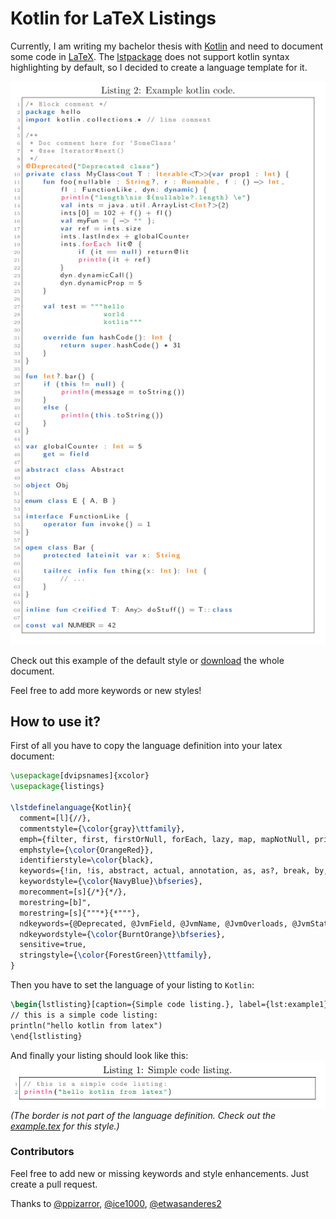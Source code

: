 # Kotlin for LaTeX Listings
Currently, I am writing my bachelor thesis with [Kotlin](https://kotlinlang.org/) and need to document some code in [LaTeX](https://www.latex-project.org/). The [lstpackage](https://en.wikibooks.org/wiki/LaTeX/Source_Code_Listings) does not support kotlin syntax highlighting by default, so I decided to create a language template for it.

![Example](readme/example.png)

Check out this example of the default style or [download](example/kotlin_example.pdf) the whole document.

Feel free to add more keywords or new styles!

## How to use it?
First of all you have to copy the language definition into your latex document:

```latex
\usepackage[dvipsnames]{xcolor}
\usepackage{listings}

\lstdefinelanguage{Kotlin}{
  comment=[l]{//},
  commentstyle={\color{gray}\ttfamily},
  emph={filter, first, firstOrNull, forEach, lazy, map, mapNotNull, println},
  emphstyle={\color{OrangeRed}},
  identifierstyle=\color{black},
  keywords={!in, !is, abstract, actual, annotation, as, as?, break, by, catch, class, companion, const, constructor, continue, crossinline, data, delegate, do, dynamic, else, enum, expect, external, false, field, file, final, finally, for, fun, get, if, import, in, infix, init, inline, inner, interface, internal, is, lateinit, noinline, null, object, open, operator, out, override, package, param, private, property, protected, public, receiveris, reified, return, return@, sealed, set, setparam, super, suspend, tailrec, this, throw, true, try, typealias, typeof, val, var, vararg, when, where, while},
  keywordstyle={\color{NavyBlue}\bfseries},
  morecomment=[s]{/*}{*/},
  morestring=[b]",
  morestring=[s]{"""*}{*"""},
  ndkeywords={@Deprecated, @JvmField, @JvmName, @JvmOverloads, @JvmStatic, @JvmSynthetic, Array, Byte, Double, Float, Int, Integer, Iterable, Long, Runnable, Short, String, Any, Unit, Nothing},
  ndkeywordstyle={\color{BurntOrange}\bfseries},
  sensitive=true,
  stringstyle={\color{ForestGreen}\ttfamily},
}
```

Then you have to set the language of your listing to `Kotlin`:

```latex
\begin{lstlisting}[caption={Simple code listing.}, label={lst:example1}, language=Kotlin]
// this is a simple code listing:
println("hello kotlin from latex")
\end{lstlisting}
```

And finally your listing should look like this:
![Simple Example](readme/simple.png)
*(The border is not part of the language definition. Check out the [example.tex](example/kotlin_example.tex) for this style.)*

### Contributors
Feel free to add new or missing keywords and style enhancements. Just create a pull request.

Thanks to [@ppizarror](https://github.com/ppizarror), [@ice1000](https://github.com/ice1000), [@etwasanderes2](https://github.com/etwasanderes2/)
